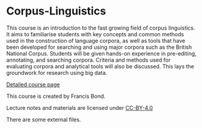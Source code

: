 # Corpus-Linguistics

This course is an introduction to the fast growing field of corpus linguistics. 
It aims to familiarise students with key concepts and common methods used in the construction of language corpora, as well as tools that have been developed for searching and using major corpora such as the British National Corpus. Students will be given hands-on experience in pre-editing, annotating, and searching corpora. Criteria and methods used for evaluating corpora and analytical tools will also be discussed. This lays the groundwork for research using big data.


[Detailed course page](https://bond-lab.github.io/Corpus-Linguistics/)

This course is created by Francis Bond.

Lecture notes and materials are licensed under [CC-BY-4.0](https://creativecommons.org/licenses/by/4.0/)

There are some external files.
